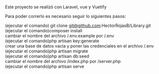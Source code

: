 Este proyecto se realizó con Laravel, vue y Vuetify

Para poder correrlo es necesario seguir lo siguientes pasos: 

(ejecutar el comando) git clone git@github.com:HectorRojasB/Library.git <br>
(ejecutar el comando)composer install <br>
cambiar el nombre del archivo /.env.example por /.env <br>
(ejecutar el comando)php artisan key:generate <br>
crear una base de datos vacía y poner las credenciales en el archivo /.env <br>
(ejecutar el comando)php artisan migrate <br>
(ejecutar el comando)php artisan db:seed <br>
cambiar el nombre del archivo /index.php por /server.php <br>
(ejecutar el comando)php artisan serve <br>
